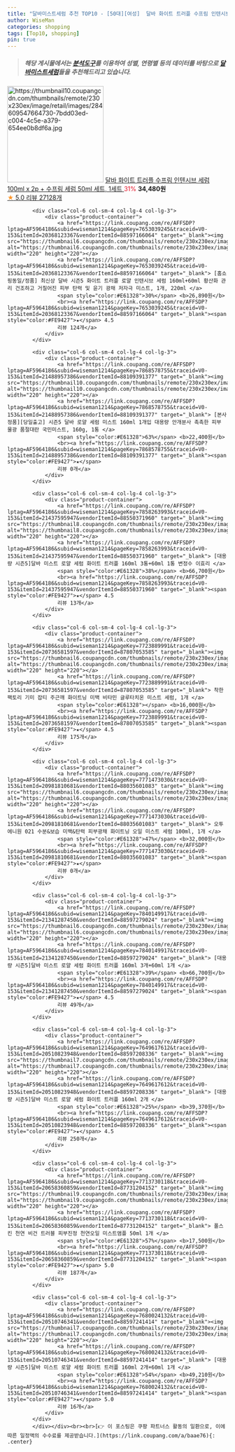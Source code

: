 ```yaml
---
title: "달바미스트세럼 추천 TOP10 - [50대][여성]  달바 화이트 트러플 수프림 인텐시브 세럼 100ml x 2p + 수프림 세럼 50ml 세트, 1세트 "
author: WiseMan
categories: shopping
tags: [Top10, shopping]
pin: true
---
```


> ##### 해당 게시물에서는 [**분석도구**](https://itemscout.io/)를 이용하여 **성별**, **연령별** 등의 데이터를 바탕으로 [**달바미스트세럼**](https://link.coupang.com/a/baae76)들을 추천해드리고 있습니다.
<div class="container"><div class="row">
            <div class="col-6 col-sm-4 col-lg-4 col-lg-3">
                <div class="product-container">
                    <a href="https://link.coupang.com/re/AFFSDP?lptag=AF5964186&subid=wiseman1214&pageKey=6137107889&traceid=V0-153&itemId=11744003733&vendorItemId=79017906112" target="_blank"><img src="https://thumbnail10.coupangcdn.com/thumbnails/remote/230x230ex/image/retail/images/284609547664730-7bdd03ed-c004-4c5e-a379-654ee0b8df6a.jpg" alt="https://thumbnail10.coupangcdn.com/thumbnails/remote/230x230ex/image/retail/images/284609547664730-7bdd03ed-c004-4c5e-a379-654ee0b8df6a.jpg" width="220" height="220"></a>
                    <a href="https://link.coupang.com/re/AFFSDP?lptag=AF5964186&subid=wiseman1214&pageKey=6137107889&traceid=V0-153&itemId=11744003733&vendorItemId=79017906112" target="_blank"> 달바 화이트 트러플 수프림 인텐시브 세럼 100ml x 2p + 수프림 세럼 50ml 세트, 1세트 </a>
                    <span style="color:#E61328">31%</span> <b>34,480원</b>
                    <br><a href="https://link.coupang.com/re/AFFSDP?lptag=AF5964186&subid=wiseman1214&pageKey=6137107889&traceid=V0-153&itemId=11744003733&vendorItemId=79017906112" target="_blank"><span style="color:#FE9427">★</span> 5.0
                    리뷰 27128개</a>
                </div>
            </div>
            
            <div class="col-6 col-sm-4 col-lg-4 col-lg-3">
                <div class="product-container">
                    <a href="https://link.coupang.com/re/AFFSDP?lptag=AF5964186&subid=wiseman1214&pageKey=7653039245&traceid=V0-153&itemId=20368123367&vendorItemId=88597166064" target="_blank"><img src="https://thumbnail6.coupangcdn.com/thumbnails/remote/230x230ex/image/vendor_inventory/68a9/376d9bb4d6b0c0db56dc34fc9296dc6f55ddc5a41f8a1480a3cfa4873547.jpg" alt="https://thumbnail6.coupangcdn.com/thumbnails/remote/230x230ex/image/vendor_inventory/68a9/376d9bb4d6b0c0db56dc34fc9296dc6f55ddc5a41f8a1480a3cfa4873547.jpg" width="220" height="220"></a>
                    <a href="https://link.coupang.com/re/AFFSDP?lptag=AF5964186&subid=wiseman1214&pageKey=7653039245&traceid=V0-153&itemId=20368123367&vendorItemId=88597166064" target="_blank"> [홈쇼핑동일/정품] 최신상 달바 시즌5 화이트 트러플 로얄 인텐시브 세럼 160ml+60ml 황산화 관리 건조하고 거칠어진 피부 탄력 및 윤기 광채 저자극 미스트, 1개, 220ml </a>
                    <span style="color:#E61328">30%</span> <b>26,890원</b>
                    <br><a href="https://link.coupang.com/re/AFFSDP?lptag=AF5964186&subid=wiseman1214&pageKey=7653039245&traceid=V0-153&itemId=20368123367&vendorItemId=88597166064" target="_blank"><span style="color:#FE9427">★</span> 4.5
                    리뷰 124개</a>
                </div>
            </div>
            
            <div class="col-6 col-sm-4 col-lg-4 col-lg-3">
                <div class="product-container">
                    <a href="https://link.coupang.com/re/AFFSDP?lptag=AF5964186&subid=wiseman1214&pageKey=7868578755&traceid=V0-153&itemId=21488957386&vendorItemId=88109391377" target="_blank"><img src="https://thumbnail10.coupangcdn.com/thumbnails/remote/230x230ex/image/vendor_inventory/de25/5a82166e978973b4c1ec25eb78d449ae3f42ac7eb1286678ffb354bc5889.png" alt="https://thumbnail10.coupangcdn.com/thumbnails/remote/230x230ex/image/vendor_inventory/de25/5a82166e978973b4c1ec25eb78d449ae3f42ac7eb1286678ffb354bc5889.png" width="220" height="220"></a>
                    <a href="https://link.coupang.com/re/AFFSDP?lptag=AF5964186&subid=wiseman1214&pageKey=7868578755&traceid=V0-153&itemId=21488957386&vendorItemId=88109391377" target="_blank"> [본사정품][당일출고] 시즌5 달바 로얄 세럼 미스트 160ml 1개입 대용량 안개분사 촉촉한 피부 물광 품절대란 국민미스트, 160g, 1통 </a>
                    <span style="color:#E61328">63%</span> <b>22,400원</b>
                    <br><a href="https://link.coupang.com/re/AFFSDP?lptag=AF5964186&subid=wiseman1214&pageKey=7868578755&traceid=V0-153&itemId=21488957386&vendorItemId=88109391377" target="_blank"><span style="color:#FE9427">★</span> 
                    리뷰 0개</a>
                </div>
            </div>
            
            <div class="col-6 col-sm-4 col-lg-4 col-lg-3">
                <div class="product-container">
                    <a href="https://link.coupang.com/re/AFFSDP?lptag=AF5964186&subid=wiseman1214&pageKey=7858263993&traceid=V0-153&itemId=21437595947&vendorItemId=88550371960" target="_blank"><img src="https://thumbnail8.coupangcdn.com/thumbnails/remote/230x230ex/image/vendor_inventory/7a51/f28c02ac6f03b1ecadee57b0029ff59ccc250f66d21c89ed23e323c30dd9.jpg" alt="https://thumbnail8.coupangcdn.com/thumbnails/remote/230x230ex/image/vendor_inventory/7a51/f28c02ac6f03b1ecadee57b0029ff59ccc250f66d21c89ed23e323c30dd9.jpg" width="220" height="220"></a>
                    <a href="https://link.coupang.com/re/AFFSDP?lptag=AF5964186&subid=wiseman1214&pageKey=7858263993&traceid=V0-153&itemId=21437595947&vendorItemId=88550371960" target="_blank"> [대용량 시즌5]달바 미스트 로얄 세럼 화이트 트러플 160ml 3통+60ml 1통 변정수 이효리 </a>
                    <span style="color:#E61328">38%</span> <b>66,700원</b>
                    <br><a href="https://link.coupang.com/re/AFFSDP?lptag=AF5964186&subid=wiseman1214&pageKey=7858263993&traceid=V0-153&itemId=21437595947&vendorItemId=88550371960" target="_blank"><span style="color:#FE9427">★</span> 4.5
                    리뷰 13개</a>
                </div>
            </div>
            
            <div class="col-6 col-sm-4 col-lg-4 col-lg-3">
                <div class="product-container">
                    <a href="https://link.coupang.com/re/AFFSDP?lptag=AF5964186&subid=wiseman1214&pageKey=7723889991&traceid=V0-153&itemId=20736581597&vendorItemId=87807053585" target="_blank"><img src="https://thumbnail6.coupangcdn.com/thumbnails/remote/230x230ex/image/vendor_inventory/16a0/0fa671512aad5c27b192e313465a0541050dc600449200b0326b438e68e1.jpg" alt="https://thumbnail6.coupangcdn.com/thumbnails/remote/230x230ex/image/vendor_inventory/16a0/0fa671512aad5c27b192e313465a0541050dc600449200b0326b438e68e1.jpg" width="220" height="220"></a>
                    <a href="https://link.coupang.com/re/AFFSDP?lptag=AF5964186&subid=wiseman1214&pageKey=7723889991&traceid=V0-153&itemId=20736581597&vendorItemId=87807053585" target="_blank"> 착한팩토리 기미 잡티 주근깨 화이트닝 미백 비타민 글루타치온 미스트 세럼, 1개 </a>
                    <span style="color:#E61328"></span> <b>16,000원</b>
                    <br><a href="https://link.coupang.com/re/AFFSDP?lptag=AF5964186&subid=wiseman1214&pageKey=7723889991&traceid=V0-153&itemId=20736581597&vendorItemId=87807053585" target="_blank"><span style="color:#FE9427">★</span> 4.5
                    리뷰 175개</a>
                </div>
            </div>
            
            <div class="col-6 col-sm-4 col-lg-4 col-lg-3">
                <div class="product-container">
                    <a href="https://link.coupang.com/re/AFFSDP?lptag=AF5964186&subid=wiseman1214&pageKey=7771473030&traceid=V0-153&itemId=20981810681&vendorItemId=88035601083" target="_blank"><img src="https://thumbnail6.coupangcdn.com/thumbnails/remote/230x230ex/image/vendor_inventory/6d8c/2d99da8c2014221ecb1198d18fbfb7809614f585374d57d6063cc8ad14d7.jpg" alt="https://thumbnail6.coupangcdn.com/thumbnails/remote/230x230ex/image/vendor_inventory/6d8c/2d99da8c2014221ecb1198d18fbfb7809614f585374d57d6063cc8ad14d7.jpg" width="220" height="220"></a>
                    <a href="https://link.coupang.com/re/AFFSDP?lptag=AF5964186&subid=wiseman1214&pageKey=7771473030&traceid=V0-153&itemId=20981810681&vendorItemId=88035601083" target="_blank"> 오투에니원 021 수분&보습 미백&탄력 피부광채 화이트닝 오일 미스트 세럼 100ml, 1개 </a>
                    <span style="color:#E61328">47%</span> <b>32,000원</b>
                    <br><a href="https://link.coupang.com/re/AFFSDP?lptag=AF5964186&subid=wiseman1214&pageKey=7771473030&traceid=V0-153&itemId=20981810681&vendorItemId=88035601083" target="_blank"><span style="color:#FE9427">★</span> 
                    리뷰 0개</a>
                </div>
            </div>
            
            <div class="col-6 col-sm-4 col-lg-4 col-lg-3">
                <div class="product-container">
                    <a href="https://link.coupang.com/re/AFFSDP?lptag=AF5964186&subid=wiseman1214&pageKey=7840149917&traceid=V0-153&itemId=21341287450&vendorItemId=88597279024" target="_blank"><img src="https://thumbnail6.coupangcdn.com/thumbnails/remote/230x230ex/image/vendor_inventory/6aec/4349ed2e64ec81979eda4b9091fa9453fe96af79cfe7454ed268674f0b2a.jpg" alt="https://thumbnail6.coupangcdn.com/thumbnails/remote/230x230ex/image/vendor_inventory/6aec/4349ed2e64ec81979eda4b9091fa9453fe96af79cfe7454ed268674f0b2a.jpg" width="220" height="220"></a>
                    <a href="https://link.coupang.com/re/AFFSDP?lptag=AF5964186&subid=wiseman1214&pageKey=7840149917&traceid=V0-153&itemId=21341287450&vendorItemId=88597279024" target="_blank"> [대용량 시즌5]달바 미스트 로얄 세럼 화이트 트러플 160ml 3개+60ml 1개 </a>
                    <span style="color:#E61328">39%</span> <b>66,700원</b>
                    <br><a href="https://link.coupang.com/re/AFFSDP?lptag=AF5964186&subid=wiseman1214&pageKey=7840149917&traceid=V0-153&itemId=21341287450&vendorItemId=88597279024" target="_blank"><span style="color:#FE9427">★</span> 4.5
                    리뷰 49개</a>
                </div>
            </div>
            
            <div class="col-6 col-sm-4 col-lg-4 col-lg-3">
                <div class="product-container">
                    <a href="https://link.coupang.com/re/AFFSDP?lptag=AF5964186&subid=wiseman1214&pageKey=7649617612&traceid=V0-153&itemId=20510823948&vendorItemId=88597208336" target="_blank"><img src="https://thumbnail7.coupangcdn.com/thumbnails/remote/230x230ex/image/vendor_inventory/2f54/978c293c10c60d3fcf1eba348ae3a036aa94ceb8d4da49a238d2bf50949f.jpg" alt="https://thumbnail7.coupangcdn.com/thumbnails/remote/230x230ex/image/vendor_inventory/2f54/978c293c10c60d3fcf1eba348ae3a036aa94ceb8d4da49a238d2bf50949f.jpg" width="220" height="220"></a>
                    <a href="https://link.coupang.com/re/AFFSDP?lptag=AF5964186&subid=wiseman1214&pageKey=7649617612&traceid=V0-153&itemId=20510823948&vendorItemId=88597208336" target="_blank"> [대용량 시즌5]달바 미스트 로얄 세럼 화이트 트러플 160ml 2개 </a>
                    <span style="color:#E61328">25%</span> <b>39,370원</b>
                    <br><a href="https://link.coupang.com/re/AFFSDP?lptag=AF5964186&subid=wiseman1214&pageKey=7649617612&traceid=V0-153&itemId=20510823948&vendorItemId=88597208336" target="_blank"><span style="color:#FE9427">★</span> 4.5
                    리뷰 250개</a>
                </div>
            </div>
            
            <div class="col-6 col-sm-4 col-lg-4 col-lg-3">
                <div class="product-container">
                    <a href="https://link.coupang.com/re/AFFSDP?lptag=AF5964186&subid=wiseman1214&pageKey=7713730118&traceid=V0-153&itemId=20658360859&vendorItemId=87731204152" target="_blank"><img src="https://thumbnail9.coupangcdn.com/thumbnails/remote/230x230ex/image/vendor_inventory/d24e/0b2fc3007fc9e50d1db70e66483dc383e4e8e9f398ed352d4f1875003174.jpg" alt="https://thumbnail9.coupangcdn.com/thumbnails/remote/230x230ex/image/vendor_inventory/d24e/0b2fc3007fc9e50d1db70e66483dc383e4e8e9f398ed352d4f1875003174.jpg" width="220" height="220"></a>
                    <a href="https://link.coupang.com/re/AFFSDP?lptag=AF5964186&subid=wiseman1214&pageKey=7713730118&traceid=V0-153&itemId=20658360859&vendorItemId=87731204152" target="_blank"> 폴스킨 천연 비건 트러블 피부진정 천연오일 미스트앰플 50ml 1개 </a>
                    <span style="color:#E61328">57%</span> <b>17,500원</b>
                    <br><a href="https://link.coupang.com/re/AFFSDP?lptag=AF5964186&subid=wiseman1214&pageKey=7713730118&traceid=V0-153&itemId=20658360859&vendorItemId=87731204152" target="_blank"><span style="color:#FE9427">★</span> 5.0
                    리뷰 187개</a>
                </div>
            </div>
            
            <div class="col-6 col-sm-4 col-lg-4 col-lg-3">
                <div class="product-container">
                    <a href="https://link.coupang.com/re/AFFSDP?lptag=AF5964186&subid=wiseman1214&pageKey=7680024132&traceid=V0-153&itemId=20510746341&vendorItemId=88597241414" target="_blank"><img src="https://thumbnail7.coupangcdn.com/thumbnails/remote/230x230ex/image/vendor_inventory/d542/23e2abb5fe94b9d68f6ca90927123c5ded4df560e7ed886052b7b0f9001f.jpg" alt="https://thumbnail7.coupangcdn.com/thumbnails/remote/230x230ex/image/vendor_inventory/d542/23e2abb5fe94b9d68f6ca90927123c5ded4df560e7ed886052b7b0f9001f.jpg" width="220" height="220"></a>
                    <a href="https://link.coupang.com/re/AFFSDP?lptag=AF5964186&subid=wiseman1214&pageKey=7680024132&traceid=V0-153&itemId=20510746341&vendorItemId=88597241414" target="_blank"> [대용량 시즌5]달바 미스트 로얄 세럼 화이트 트러플 160ml 2개+60ml 1개 </a>
                    <span style="color:#E61328">54%</span> <b>49,210원</b>
                    <br><a href="https://link.coupang.com/re/AFFSDP?lptag=AF5964186&subid=wiseman1214&pageKey=7680024132&traceid=V0-153&itemId=20510746341&vendorItemId=88597241414" target="_blank"><span style="color:#FE9427">★</span> 5.0
                    리뷰 16개</a>
                </div>
            </div>
            </div></div><br><br>[👉 이 포스팅은 쿠팡 파트너스 활동의 일환으로, 이에 따른 일정액의 수수료를 제공받습니다.](https://link.coupang.com/a/baae76){: .center}